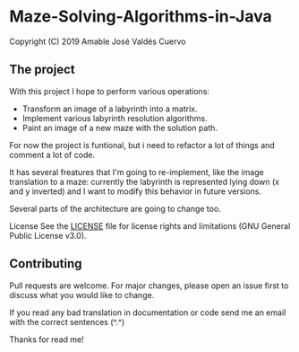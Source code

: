 # Maze-Solving-Algorithms-in-Java
Copyright (C) 2019  Amable José Valdés Cuervo
## The project
With this project I hope to perform various operations:
- Transform an image of a labyrinth into a matrix.
- Implement various labyrinth resolution algorithms.
- Paint an image of a new maze with the solution path.

For now the project is funtional, but i need to refactor a lot of things and comment a lot of code.

It has several freatures that I'm going to re-implement, like the image translation to a maze: currently the 
labyrinth is represented lying down (x and y inverted) and I want to modify this behavior in future versions.

Several parts of the architecture are going to change too.

License
See the [LICENSE](https://github.com/Amable-Valdes/Maze-Solving-Algorithms-in-Java/blob/master/LICENSE) 
file for license rights and limitations (GNU General Public License v3.0).

## Contributing
Pull requests are welcome. For major changes, please open an issue first to discuss what you would like to change.

If you read any bad translation in documentation or code send me an email with the correct sentences (^.^)

Thanks for read me!
